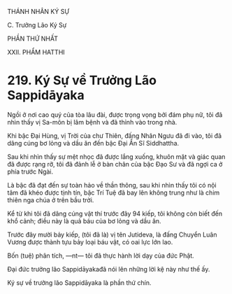 THÁNH NHÂN KÝ SỰ

C. Trưởng Lão Ký Sự

PHẦN THỨ NHẤT

XXII. PHẨM HATTHI

# 219. Ký Sự về Trưởng Lão Sappidāyaka

Ngồi ở nơi cao quý của tòa lâu đài, được trọng vọng bởi đám phụ nữ, tôi đã nhìn thấy vị Sa-môn bị lâm bệnh và đã thỉnh vào trong nhà.

Khi bậc Đại Hùng, vị Trời của chư Thiên, đấng Nhân Ngưu đã đi vào, tôi đã dâng cúng bơ lỏng và dầu ăn đến bậc Đại Ẩn Sĩ Siddhattha.

Sau khi nhìn thấy sự mệt nhọc đã được lắng xuống, khuôn mặt và giác quan đã được rạng rỡ, tôi đã đảnh lễ ở bàn chân của bậc Đạo Sư và đã ngợi ca ở phía trước Ngài.

Là bậc đã đạt đến sự toàn hảo về thần thông, sau khi nhìn thấy tôi có nội tâm đã khéo được tịnh tín, bậc Trí Tuệ đã bay lên không trung như là chim thiên nga chúa ở trên bầu trời.

Kể từ khi tôi đã dâng cúng vật thí trước đây 94 kiếp, tôi không còn biết đến khổ cảnh; điều này là quả báu của bơ lỏng và dầu ăn.

Trước đây mười bảy kiếp, (tôi đã là) vị tên Jutideva, là đấng Chuyển Luân Vương được thành tựu bảy loại báu vật, có oai lực lớn lao.

Bốn (tuệ) phân tích, ―nt― tôi đã thực hành lời dạy của đức Phật.

Đại đức trưởng lão Sappidāyakađã nói lên những lời kệ này như thế ấy.

Ký sự về trưởng lão Sappidāyaka là phần thứ chín.
